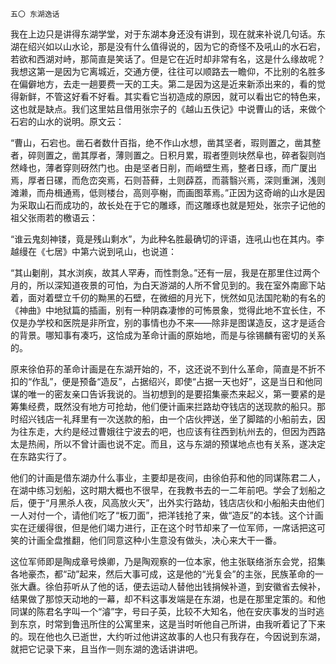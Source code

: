     五〇 东湖逸话 

   我在上边只是讲得东湖学堂，对于东湖本身还没有讲到，现在就来补说几句话。东湖在绍兴如以山水论，那是没有什么值得说的，因为它的奇怪不及吼山的水石宕，若欲和西湖对峙，那简直是笑话了。但是它在近时却非常有名，这是什么缘故呢？我想这第一是因为它离城近，交通方便，往往可以顺路去一瞻仰，不比别的名胜多在偏僻地方，去走一趟要费一天的工夫。第二是因为这是近来新添出来的，看的觉得新鲜，不管这好看不好看。其实看它当初造成的原因，就可以看出它的特色来，这也就是缺点。我们这里姑且借用张宗子的《越山五佚记》中说曹山的话，来做个石宕的山水的说明。原文云：

   “曹山，石宕也。凿石者数什百指，绝不作山水想，凿其坚者，瑕则置之，凿其整者，碎则置之，凿其厚者，薄则置之。日积月累，瑕者堕则块然阜也，碎者裂则岿然峰也，薄者穿则砑然门也。由是坚者日削，而峭壁生焉，整者日琢，而广厦出焉，厚者日磥，而危峦突焉，石则苔藓，土则薜荔，而蓊翳兴焉，深则重渊，浅则滩濑，而舟楫通焉，低则楼台，高则亭榭，而画图萃焉。”正因为这奇峭的山水是因为采取山石而成功的，故长处在于它的雕琢，而这雕琢也就是短处，张宗子记他的祖父张雨若的檄语云：

   “谁云鬼刻神镂，竟是残山剩水”，为此种名胜最确切的评语，连吼山也在其内。李越缦在《七居》中第六说到吼山，也说道：

   “其山劖削，其水浏疾，故其人罕寿，而性剽急。”还有一层，我是在那里住过两个月的，所以深知道夜景的可怕，为白天游湖的人所不曾见到的。我在室外南廊下站着，面对着壁立千仞的黝黑的石壁，在微细的月光下，恍然如见法国陀勒的有名的《神曲》中地狱篇的插画，别有一种阴森凄惨的可怖景象，觉得此地不宜长住，不仅是办学校和医院是非所宜，别的事情也办不来——除非是图谋造反，这才是适合的背景。哪知事有凑巧，这恰成为革命计画的原始地，而是与徐锡麟有密切的关系的。

   原来徐伯荪的革命计画是在东湖开始的，不，这还说不到什么革命，简直是不折不扣的“作乱”，便是预备“造反”，占据绍兴，即使“占据一天也好”，这是当日和他同谋的唯一的密友亲口告诉我说的。当初想到的是要招集豪杰来起义，第一要紧的是筹集经费，既然没有地方可抢劫，他们便计画来拦路劫夺钱店的送现款的船只。那时绍兴钱店一礼拜里有一次送款的船，由一个店伙押送，坐了脚踏的小船前去，因为往东走，大约是经过曹娥往宁波去的吧，也应该有往西到杭州去的，但因为西路太是热闹，所以不曾计画也说不定。而且，这与东湖的预谋地点也有关系，遂决定在东路实行了。

   他们的计画是借东湖办什么事业，主要却是夜间，由徐伯荪和他的同谋陈君二人，在湖中练习划船，这时期大概也不很早，在我教书去的一二年前吧。学会了划船之后，便于“月黑杀人夜，风高放火天”，出外实行路劫，钱店店伙和小船船夫由他们一人对付一个，请他们吃了“板刀面”，把洋钱抢了来，做“造反”的本钱。这个计画实在迂缓得很，但是他们竭力进行，正在这个时节却来了一位军师，一席话把这可笑的计画全盘推翻，他们同意这种小生意没有做头，决心来大干一番。

   这位军师即是陶成章号焕卿，乃是陶观察的一位本家，他主张联络浙东会党，招集各地豪杰，都“动”起来，然后大事可成，这是他的“光复会”的主张，民族革命的一张大纛。徐伯荪听从了他的话，便去运动人替他出钱捐候补道，到安徽省去候补，结果做了那惊天动地的一幕，却不料这事发端是在东湖，也是在那里定策的。和他同谋的陈君名字叫一个“濬”字，号曰子英，比较不大知名，他在安庆事发的当时逃到东京，时常到鲁迅所住的公寓里来，这是当时听他自己所讲，由我听着记了下来的。现在他也久已逝世，大约听过他讲这故事的人也只有我存在，今因说到东湖，就把它记录下来，且当作一则东湖的逸话讲讲吧。

